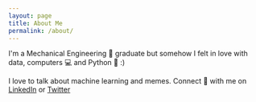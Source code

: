 ```yaml
---
layout: page
title: About Me
permalink: /about/
---
```


I'm a Mechanical Engineering :nut_and_bolt: graduate but somehow I felt in love with data, computers :computer: and Python :snake: :)

I love to talk about machine learning and memes. Connect :iphone: with me on [LinkedIn](https://www.linkedin.com/in/bipin-krishnan) or [Twitter](https://twitter.com/bkrish_)
